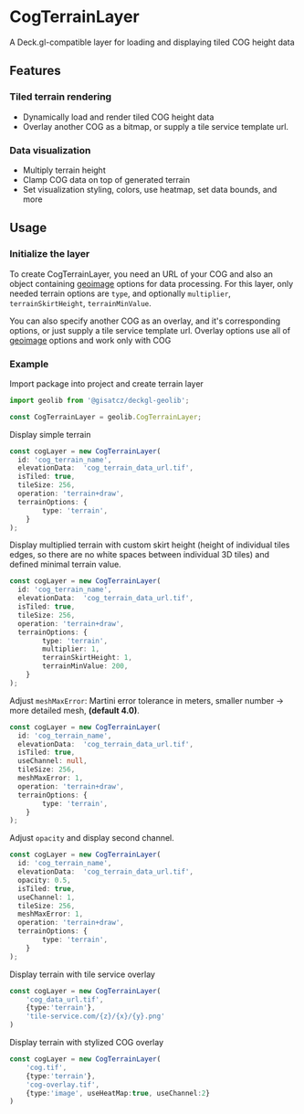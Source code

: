 # CogTerrainLayer

A Deck.gl-compatible layer for loading and displaying tiled COG height data

## Features

### Tiled terrain rendering
- Dynamically load and render tiled COG height data
- Overlay another COG as a bitmap, or supply a tile service template url.
### Data visualization
- Multiply terrain height
- Clamp COG data on top of generated terrain
- Set visualization styling, colors, use heatmap, set data bounds, and more

## Usage
### Initialize the layer
To create CogTerrainLayer, you need an URL of your COG and also an object containing [geoimage](../geoimage/README.md) options for data processing.
For this layer, only needed terrain options are `type`, and optionally `multiplier`, `terrainSkirtHeight`, `terrainMinValue`.

You can also specify another COG as an overlay, and it's corresponding options, or just supply a tile service template url. Overlay options use all of [geoimage](../geoimage/README.md) options and work only with COG

### Example
Import package into project and create terrain layer

```typescript
import geolib from '@gisatcz/deckgl-geolib';

const CogTerrainLayer = geolib.CogTerrainLayer;
```
Display simple terrain
```typescript
const cogLayer = new CogTerrainLayer(
  id: 'cog_terrain_name',
  elevationData:  'cog_terrain_data_url.tif',
  isTiled: true,
  tileSize: 256,
  operation: 'terrain+draw',
  terrainOptions: {
        type: 'terrain', 
    }
);
```
Display multiplied terrain with custom skirt height 
(height of individual tiles edges, so there are no white spaces between individual 3D tiles) and defined minimal terrain value.
```typescript
const cogLayer = new CogTerrainLayer(
  id: 'cog_terrain_name',
  elevationData:  'cog_terrain_data_url.tif',
  isTiled: true,
  tileSize: 256,
  operation: 'terrain+draw',
  terrainOptions: {
        type: 'terrain', 
        multiplier: 1,
        terrainSkirtHeight: 1,
        terrainMinValue: 200,
    }
);
```
Adjust `meshMaxError`: Martini error tolerance in meters, smaller number -> more detailed mesh, **(default 4.0)**.
```typescript
const cogLayer = new CogTerrainLayer(
  id: 'cog_terrain_name',
  elevationData:  'cog_terrain_data_url.tif',
  isTiled: true,
  useChannel: null,
  tileSize: 256,
  meshMaxError: 1,
  operation: 'terrain+draw',
  terrainOptions: {
        type: 'terrain', 
    }
);
```

[//]: # (TODO check if useChannel works properly)
Adjust `opacity` and display second channel.
```typescript
const cogLayer = new CogTerrainLayer(
  id: 'cog_terrain_name',
  elevationData:  'cog_terrain_data_url.tif',
  opacity: 0.5,
  isTiled: true,
  useChannel: 1,
  tileSize: 256,
  meshMaxError: 1,
  operation: 'terrain+draw',
  terrainOptions: {
        type: 'terrain', 
    }
);
```

[//]: # (TODO update overlay generation)

Display terrain with tile service overlay
```typescript
const cogLayer = new CogTerrainLayer(
    'cog_data_url.tif',
    {type:'terrain'},
    'tile-service.com/{z}/{x}/{y}.png'
)
```
Display terrain with stylized COG overlay
```typescript
const cogLayer = new CogTerrainLayer(
    'cog.tif',
    {type:'terrain'},
    'cog-overlay.tif',
    {type:'image', useHeatMap:true, useChannel:2}
)
```
